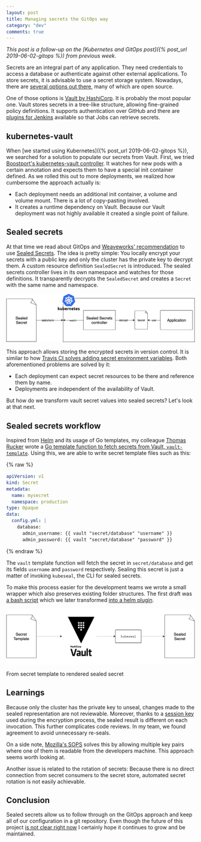 ```yaml
---
layout: post
title: Managing secrets the GitOps way
category: "dev"
comments: true
---
```


<i>This post is a follow-up on the [Kubernetes and GitOps post]({% post_url 2019-06-02-gitops %}) from previous week.</i>

Secrets are an integral part of any application. They need credentials to access a database or authenticate against other external applications.
To store secrets, it is advisable to use a secret storage system. Nowadays, there are [several options out there](https://gist.github.com/maxvt/bb49a6c7243163b8120625fc8ae3f3cd),
many of which are open source.

One of those options is [Vault by HashiCorp](https://www.vaultproject.io/). It is probably the most popular one.
Vault stores secrets in a tree-like structure, allowing fine-grained policy definitions.
It supports authentication over GitHub and there are [plugins for Jenkins](https://github.com/jenkinsci/hashicorp-vault-plugin) available so that Jobs can retrieve secrets.

## kubernetes-vault

When [we started using Kubernetes]({% post_url 2019-06-02-gitops %}), we searched for a solution to populate our secrets from Vault.
First, we tried [Boostport's kubernetes-vault controller](https://github.com/Boostport/kubernetes-vault).
It watches for new pods with a certain annotation and expects them to have a special init container defined.
As we rolled this out to more deployments, we realized how cumbersome the approach actually is:
* Each deployment needs an additional init container, a volume and volume mount. There is a lot of copy-pasting involved.
* It creates a runtime dependency on Vault. Because our Vault deployment was not highly available it created a single point of failure.

## Sealed secrets

At that time we read about GitOps and [Weaveworks' recommendation](https://www.weave.works/blog/storing-secure-sealed-secrets-using-gitops) to use [Sealed Secrets](https://github.com/bitnami-labs/sealed-secrets).
The idea is pretty simple: You locally encrypt your secrets with a public key and only the cluster has the private key to decrypt them.
A custom resource definition `SealedSecret` is introduced. The sealed secrets controller lives in its own namespace and watches for those definitions.
It transparently decrypts the `SealedSecret` and creates a `Secret` with the same name and namespace.

![Sealed secrets usage](/assets/sealed-secrets/sealed-secrets-usage.png "Sealed secrets usage")

This approach allows storing the encrypted secrets in version control. It is similar to how [Travis CI solves adding secret environment variables](https://docs.travis-ci.com/user/encryption-keys).
Both aforementioned problems are solved by it:
* Each deployment can expect secret resources to be there and reference them by name.
* Deployments are independent of the availability of Vault.

But how do we transform vault secret values into sealed secrets? Let's look at that next.

## Sealed secrets workflow

Inspired from [Helm](https://helm.sh/) and its usage of Go templates, my colleague [Thomas Rucker](https://github.com/thrucker) wrote a [Go template function to fetch secrets from Vault, `vault-template`](https://github.com/actano/vault-template).
Using this, we are able to write secret template files such as this:

{% raw %}
```yaml
apiVersion: v1
kind: Secret
metadata:
  name: mysecret
  namespace: production
type: Opaque
data:
  config.yml: |
    database:
      admin_username: {{ vault "secret/database" "username" }}
      admin_password: {{ vault "secret/database" "password" }}
```
{% endraw %}

The `vault` template function will fetch the secret in `secret/database` and get its fields `username` and `password` respectively.
Sealing this secret is just a matter of invoking `kubeseal`, the CLI for sealed secrets.


To make this process easier for the development teams we wrote a small wrapper which also preserves existing folder structures.
The first draft was [a bash script](https://gist.github.com/hpurmann/fa5bcfc5c3ac392cf8ef6a4d9a7f48b6) which we later transformed [into a helm plugin](https://github.com/actano/helm-sealed-secrets).

![Sealed secrets rendering](/assets/sealed-secrets/sealed-secrets-render.png "Sealed secrets rendering")
<div class="caption">From secret template to rendered sealed secret</div>

## Learnings

Because only the cluster has the private key to unseal, changes made to the sealed representation are not reviewable.
Moreover, thanks to a [session key](https://github.com/bitnami-labs/sealed-secrets#details) used during the encryption process, the sealed result is different on each invocation.
This further complicates code reviews. In my team, we found agreement to avoid unnecessary re-seals.

On a side note, [Mozilla's SOPS](https://github.com/mozilla/sops) solves this by allowing multiple key pairs where one of them is readable from the developers machine. This approach seems worth looking at.

Another issue is related to the rotation of secrets: Because there is no direct connection from secret consumers to the secret store, automated secret rotation is not easily achievable.

## Conclusion

Sealed secrets allow us to follow through on the GitOps approach and keep all of our configuration in a git repository.
Even though the future of this project [is not clear right now](https://github.com/bitnami-labs/sealed-secrets/issues/165) I certainly hope it continues to grow and be maintained.

